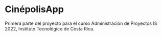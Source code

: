 # CinépolisApp
Primera parte del proyecto para el curso Administración de Proyectos IS 2022, Instituto Tecnológico de Costa Rica.
